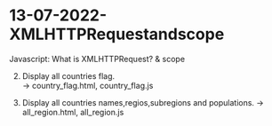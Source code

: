 # 13-07-2022-XMLHTTPRequestandscope

Javascript: What is XMLHTTPRequest? &amp; scope

2) Display all countries flag.  
                             ->  country_flag.html, country_flag.js
                             
3) Display all countries names,regios,subregions and populations. 
                             ->  all_region.html, all_region.js
